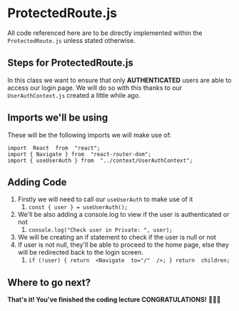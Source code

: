 # ProtectedRoute.js
All code referenced here are to be directly implemented within the `ProtectedRoute.js` unless stated otherwise.

## Steps for ProtectedRoute.js
In this class we want to ensure that only **AUTHENTICATED** users are able to access our login page. We will do so with this thanks to our `UserAuthContext.js` created a little while ago.

## Imports we'll be using

These will be the following imports we will make use of:

    import  React  from  "react";
    import { Navigate } from  "react-router-dom";
    import { useUserAuth } from  "../context/UserAuthContext";

## Adding Code

 1. Firstly we will need to call our `useUserAuth` to make use of it
	 1. `const { user } = useUserAuth();`
 2.  We'll be also adding a console.log to view if the user is authenticated or not
	 1. `console.log("Check user in Private: ", user);`
 3. We will be creating an if statement to check if the user is null or not
 4. If user is not null, they'll be able to proceed to the home page, else they will be redirected back to the login screen.
 	1. `if (!user) {
return  <Navigate  to="/"  />;
}
return  children;`

## Where to go next?

**That's it! You've finished the coding lecture CONGRATULATIONS!** 
🥳🥳🥳
